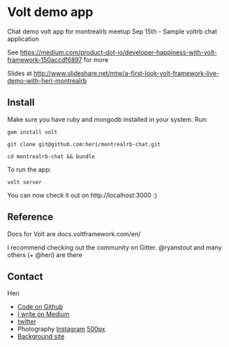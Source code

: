 # Volt demo app

Chat demo volt app for montrealrb meetup Sep 15th - Sample voltrb chat application

See https://medium.com/product-dot-io/developer-happiness-with-volt-framework-150accdf6897 for more

Slides at http://www.slideshare.net/mtw/a-first-look-volt-framework-live-demo-with-heri-montrealrb

## Install

Make sure you have ruby and mongodb installed in your system. Run:

`gem install volt`

`git clone git@github.com:heri/montrealrb-chat.git`

`cd montrealrb-chat && bundle`

To run the app:

`volt server`

You can now check it out on http://localhost:3000 :)


## Reference

Docs for Volt are docs.voltframework.com/en/

I recommend checking out the community on Gitter. @ryanstout and many others (+ @heri) are there


## Contact

Heri

* [Code on Github](http://github.com/heri)
* [I write on Medium](http://medium.com/@heri)
* [twitter](http://twitter.com/heri)
* Photography [Instagram](https://instagram.com/heri_rakotomalala/) [500px](https://500px.com/heri)
* [Background site](http://madmedia.ca)
